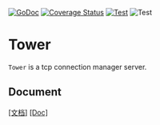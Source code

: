 [![GoDoc][1]][2]
[![Coverage Status][3]][4]
[![Test][5]][6]
![Test][7]

[1]: https://godoc.org/github.com/heart-dance/tower?status.svg
[2]: https://pkg.go.dev/github.com/heart-dance/tower
[3]: https://coveralls.io/repos/github/go-tower/tower/badge.svg?branch=master
[4]: https://coveralls.io/github/go-tower/tower?branch=master
[5]: https://github.com/heart-dance/tower/actions/workflows/test.yaml/badge.svg?branch=master
[6]: https://github.com/heart-dance/tower/actions/workflows/test.yaml
[7]: https://img.shields.io/github/license/go-tower/tower

# Tower

`Tower` is a tcp connection manager server.

## Document

[[文档]](https://tower.heartdance.xyz/)
[[Doc]](https://tower.heartdance.xyz/v/latest_en/)
